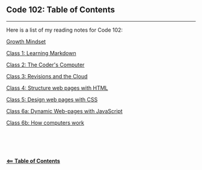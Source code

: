 ## Code 102: Table of Contents
-----


Here is a list of my reading notes for Code 102:

[Growth Mindset](read01a.md)

[Class 1: Learning Markdown](read01b.md)

[Class 2: The Coder's Computer](read02.md)

[Class 3: Revisions and the Cloud](read03.md)

[Class 4: Structure web pages with HTML](read04.md)

[Class 5: Design web pages with CSS](read05.md)

[Class 6a: Dynamic Web-pages with JavaScript](read06a.md)

[Class 6b: How computers work](read06b.md)\
\
\
\
\
\
[**<== Table of Contents**](../README.md)
